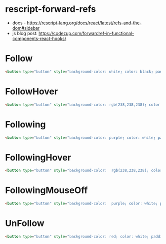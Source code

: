 # rescript-forward-refs
- docs - https://rescript-lang.org/docs/react/latest/refs-and-the-dom#sidebar
- js blog post: https://codezup.com/forwardref-in-functional-components-react-hooks/

# Follow

```html
<button type="button" style="background-color: white; color: black; padding: 15px 40px; font-size: 40px; border: 1px solid rgb(102, 102, 102); border-radius: 15px; cursor: pointer;">Follow</button>
```
# FollowHover

```html
<button type="button" style="background-color: rgb(238,238,238); color: black; padding: 15px 40px; font-size: 40px; border: 1px solid rgb(102, 102, 102); border-radius: 15px; cursor: pointer;">Follow</button>
```
# Following

```html
<button type="button" style="background-color: purple; color: white; padding: 15px 40px; font-size: 40px; border: 1px solid rgb(102, 102, 102); border-radius: 15px; cursor: pointer;">Following</button>
```
# FollowingHover

```html
<button type="button" style="background-color:  rgb(238,238,238); color: white; padding: 15px 40px; font-size: 40px; border: 1px solid rgb(102, 102, 102); border-radius: 15px; cursor: pointer;">Following</button>
```
# FollowingMouseOff

```html
<button type="button" style="background-color:  purple; color: white; padding: 15px 40px; font-size: 40px; border: 1px solid rgb(102, 102, 102); border-radius: 15px; cursor: pointer;">Following</button>
```
# UnFollow

```html
<button type="button" style="background-color: red; color: white; padding: 15px 40px; font-size: 40px; border: 1px solid rgb(102, 102, 102); border-radius: 15px; cursor: pointer;">Following</button>
```
